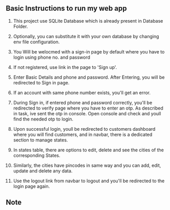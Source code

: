 ## Basic Instructions to run my web app

1. This project use SQLite Database which is already present in Database Folder.
2. Optionally, you can substitute it with your own database by changing env file configuration.

3. You Will be welocmed with a sign-in page by default where you have to login using phone no. and password
4. If not registered, use link in the page to 'Sign up'.
5. Enter Basic Details and phone and password. After Entering, you will be redirected to Sign in page.
6. If an account with same phone number exists, you'll get an error.
7. During Sign in, if entered phone and password correctly, you'll be redirected to verify page where you have to enter an otp. As described in task, ive sent the otp in console. Open console and check and youll find the needed otp to login.

8. Upon successful login, youll be redirected to customers dashboard where you will find customers, and in navbar, there is a dedicated section to manage states.
9. In states table, there are options to edit, delete and see the cities of the corresponding States.
10. Similarly, the cities have pincodes in same way and you can add, edit, update and delete any data.
11. Use the logout link from navbar to logout and you'll be redirected to the login page again.

## Note

